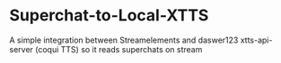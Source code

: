 # Superchat-to-Local-XTTS
A simple integration between Streamelements and daswer123 xtts-api-server (coqui TTS) so it reads superchats on stream
